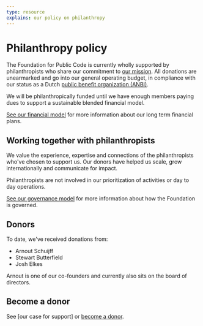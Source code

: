 ```yaml
---
type: resource
explains: our policy on philanthropy
---
```


# Philanthropy policy

The Foundation for Public Code is currently wholly supported by philanthropists who share our commitment to [our mission](https://about.publiccode.net/organization/mission.html).
All donations are unearmarked and go into our general operating budget, in compliance with our status as a Dutch [public benefit organization (ANBI)](https://www.belastingdienst.nl/wps/wcm/connect/bldcontenten/belastingdienst/business/business-public-benefit-organisations/public_benefit_organisations/public_benefit_organisations).

We will be philanthropically funded until we have enough members paying dues to support a sustainable blended financial model.

[See our financial model](https://about.publiccode.net/organization/financial-model.html) for more information about our long term financial plans.

## Working together with philanthropists

We value the experience, expertise and connections of the philanthropists who've chosen to support us.
Our donors have helped us scale, grow internationally and communicate for impact.

Philanthropists are not involved in our prioritization of activities or day to day operations.

[See our governance model](https://about.publiccode.net/organization/governance-model.html) for more information about how the Foundation is governed.

## Donors

To date, we've received donations from:

* Arnout Schuijff
* Stewart Butterfield
* Josh Elkes

Arnout is one of our co-founders and currently also sits on the board of directors.

## Become a donor

See [our case for support] or [become a donor](https://about.publiccode.net/CONTRIBUTING.html#institutional-giving-and-philanthropy).
